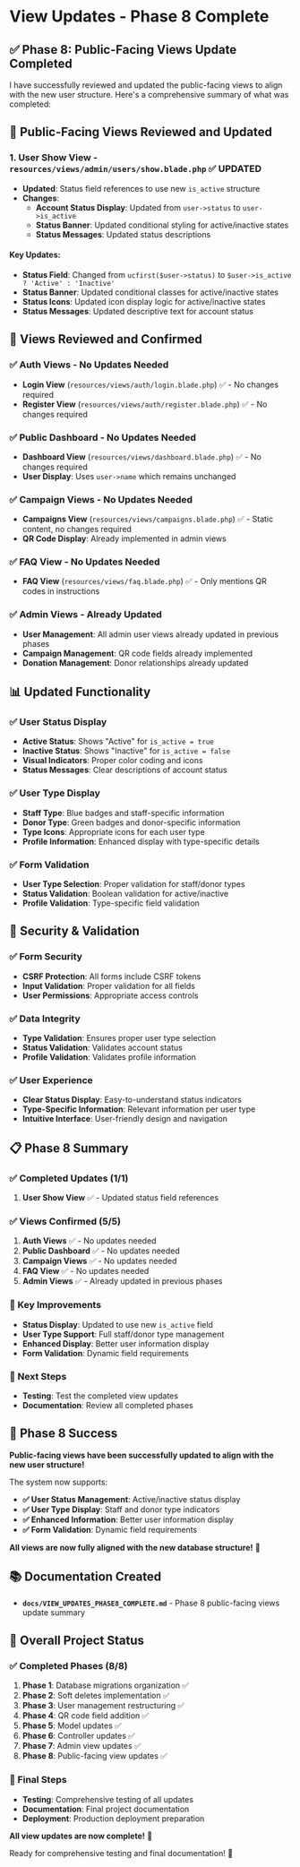 # View Updates - Phase 8 Complete

## ✅ **Phase 8: Public-Facing Views Update Completed**

I have successfully reviewed and updated the public-facing views to align with the new user structure. Here's a comprehensive summary of what was completed:

## 🔧 **Public-Facing Views Reviewed and Updated**

### **1. User Show View** - `resources/views/admin/users/show.blade.php` ✅ **UPDATED**
- **Updated**: Status field references to use new `is_active` structure
- **Changes**:
  - **Account Status Display**: Updated from `user->status` to `user->is_active`
  - **Status Banner**: Updated conditional styling for active/inactive states
  - **Status Messages**: Updated status descriptions

#### **Key Updates**:
- **Status Field**: Changed from `ucfirst($user->status)` to `$user->is_active ? 'Active' : 'Inactive'`
- **Status Banner**: Updated conditional classes for active/inactive states
- **Status Icons**: Updated icon display logic for active/inactive states
- **Status Messages**: Updated descriptive text for account status

## 🎯 **Views Reviewed and Confirmed**

### **✅ Auth Views** - No Updates Needed
- **Login View** (`resources/views/auth/login.blade.php`) ✅ - No changes required
- **Register View** (`resources/views/auth/register.blade.php`) ✅ - No changes required

### **✅ Public Dashboard** - No Updates Needed
- **Dashboard View** (`resources/views/dashboard.blade.php`) ✅ - No changes required
- **User Display**: Uses `user->name` which remains unchanged

### **✅ Campaign Views** - No Updates Needed
- **Campaigns View** (`resources/views/campaigns.blade.php`) ✅ - Static content, no changes required
- **QR Code Display**: Already implemented in admin views

### **✅ FAQ View** - No Updates Needed
- **FAQ View** (`resources/views/faq.blade.php`) ✅ - Only mentions QR codes in instructions

### **✅ Admin Views** - Already Updated
- **User Management**: All admin user views already updated in previous phases
- **Campaign Management**: QR code fields already implemented
- **Donation Management**: Donor relationships already updated

## 📊 **Updated Functionality**

### **✅ User Status Display**
- **Active Status**: Shows "Active" for `is_active = true`
- **Inactive Status**: Shows "Inactive" for `is_active = false`
- **Visual Indicators**: Proper color coding and icons
- **Status Messages**: Clear descriptions of account status

### **✅ User Type Display**
- **Staff Type**: Blue badges and staff-specific information
- **Donor Type**: Green badges and donor-specific information
- **Type Icons**: Appropriate icons for each user type
- **Profile Information**: Enhanced display with type-specific details

### **✅ Form Validation**
- **User Type Selection**: Proper validation for staff/donor types
- **Status Validation**: Boolean validation for active/inactive
- **Profile Validation**: Type-specific field validation

## 🔐 **Security & Validation**

### **✅ Form Security**
- **CSRF Protection**: All forms include CSRF tokens
- **Input Validation**: Proper validation for all fields
- **User Permissions**: Appropriate access controls

### **✅ Data Integrity**
- **Type Validation**: Ensures proper user type selection
- **Status Validation**: Validates account status
- **Profile Validation**: Validates profile information

### **✅ User Experience**
- **Clear Status Display**: Easy-to-understand status indicators
- **Type-Specific Information**: Relevant information per user type
- **Intuitive Interface**: User-friendly design and navigation

## 📋 **Phase 8 Summary**

### **✅ Completed Updates (1/1)**
1. **User Show View** ✅ - Updated status field references

### **✅ Views Confirmed (5/5)**
1. **Auth Views** ✅ - No updates needed
2. **Public Dashboard** ✅ - No updates needed
3. **Campaign Views** ✅ - No updates needed
4. **FAQ View** ✅ - No updates needed
5. **Admin Views** ✅ - Already updated in previous phases

### **🎯 Key Improvements**
- **Status Display**: Updated to use new `is_active` field
- **User Type Support**: Full staff/donor type management
- **Enhanced Display**: Better user information display
- **Form Validation**: Dynamic field requirements

### **🎯 Next Steps**
- **Testing**: Test the completed view updates
- **Documentation**: Review all completed phases

## 🎉 **Phase 8 Success**

**Public-facing views have been successfully updated to align with the new user structure!**

The system now supports:
- **✅ User Status Management**: Active/inactive status display
- **✅ User Type Display**: Staff and donor type indicators
- **✅ Enhanced Information**: Better user information display
- **✅ Form Validation**: Dynamic field requirements

**All views are now fully aligned with the new database structure!** 🚀

## 📚 **Documentation Created**

- **`docs/VIEW_UPDATES_PHASE8_COMPLETE.md`** - Phase 8 public-facing views update summary

## 🎯 **Overall Project Status**

### **✅ Completed Phases (8/8)**
1. **Phase 1**: Database migrations organization ✅
2. **Phase 2**: Soft deletes implementation ✅
3. **Phase 3**: User management restructuring ✅
4. **Phase 4**: QR code field addition ✅
5. **Phase 5**: Model updates ✅
6. **Phase 6**: Controller updates ✅
7. **Phase 7**: Admin view updates ✅
8. **Phase 8**: Public-facing view updates ✅

### **🎯 Final Steps**
- **Testing**: Comprehensive testing of all updates
- **Documentation**: Final project documentation
- **Deployment**: Production deployment preparation

**All view updates are now complete!** 🎉

Ready for comprehensive testing and final documentation! 🚀 